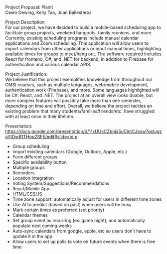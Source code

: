 Project Proposal: PlanIt <br/>
Owen Dewing, Kelly Tao, Juan Ballesteros <br/>

Project Description: <br/>
For our project, we have decided to build a mobile-based scheduling app to facilitate group projects, weekend hangouts, family reunions, and more. Currently, existing scheduling programs include manual calendar applications and Zoom scheduling. This application will allow users to import calendars from other applications or input manual times, highlighting available times for groups to meet/hang out. The software required includes React for frontend, C#, and .NET for backend, in addition to Firebase for authentication and various calendar APIS. <br/>

Project Justification: <br/>
We believe that this project exemplifies knowledge from throughout our CMSI courses, such as multiple languages, web/mobile development, authentication work (Firebase), and more. Some languages highlighted will be C#, React, and .NET. The project at an overall view looks doable, but more complex features will possibly take more than one semester, depending on time and effort. Overall, we believe the project tackles an existing problem that many students/families/friends/etc. have struggled with at least once in their lifetime. <br/>

Presentation: <br/>
https://docs.google.com/presentation/d/11xUUkCZboja5uCimCJkow7gxIugzoYtDwB1THop2SFE/edit#slide=id.p


- Group scheduling
- Import existing calendars (Google, Outlook, Apple, etc.)
- Form different groups
- Specific availability button
- Multiple groups
- Reminders
- Location Integration
- Voting System/Suggestions/Recommendations
- React/Mobile App
- HTML/CSS/JS
- Time zone support: automatically adjust for users in different time zones
- Use AI to predict (based on past) when users will be busy
- Mark certain times as preferred (set priority)
- Calendar themes
- Set group event as recurring (ex: game night), and automatically populate next coming weeks
- Auto-sync calendars from google, apple, etc so users don’t have to update it in the app
- Allow users to set up polls to vote on future events when there is free time
